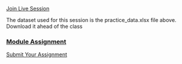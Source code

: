 
[Join Live Session](https://youtube.com/live/-YfOvgBOngc?feature=share)

The dataset used for this session is the practice_data.xlsx file above. Download it ahead of the class

### [Module Assignment](https://github.com/NexTech-Ac/data-analysis-bootcamp-2024/tree/main/assignments/assignment1)


[Submit Your Assignment](https://forms.gle/88dwnsGUEpxSi7My6)

